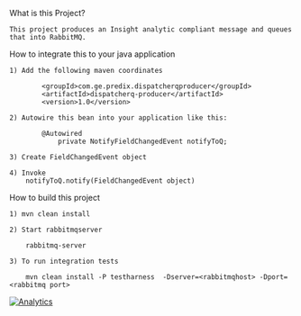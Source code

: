 What is this Project?

	This project produces an Insight analytic compliant message and queues that into RabbitMQ. 

How to integrate this to your java application

	1) Add the following maven coordinates

			<groupId>com.ge.predix.dispatcherqproducer</groupId>
			<artifactId>dispatcherq-producer</artifactId>
			<version>1.0</version>

	2) Autowire this bean into your application like this:
	
		    @Autowired
         	    private NotifyFieldChangedEvent notifyToQ;

	3) Create FieldChangedEvent object

	4) Invoke
		notifyToQ.notify(FieldChangedEvent object)

How to build this project

	1) mvn clean install

	2) Start rabbitmqserver

	    rabbitmq-server

	3) To run integration tests

		mvn clean install -P testharness  -Dserver=<rabbitmqhost> -Dport=<rabbitmq port>

[![Analytics](https://predix-beacon.appspot.com/UA-82773213-1/fieldchangedevent-producer/readme?pixel)](https://github.com/PredixDev)

